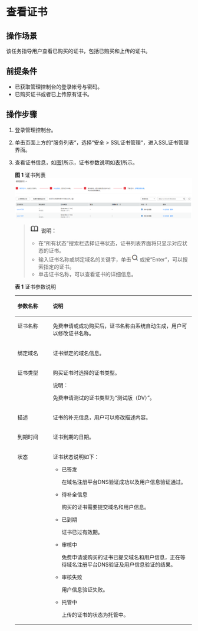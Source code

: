 # 查看证书<a name="ZH-CN_TOPIC_0110866182"></a>

## 操作场景<a name="section24085427155358"></a>

该任务指导用户查看已购买的证书，包括已购买和上传的证书。

## 前提条件<a name="section556861155951"></a>

-   已获取管理控制台的登录帐号与密码。
-   已购买证书或者已上传原有证书。

## 操作步骤<a name="section408105191602"></a>

1.  登录管理控制台。
2.  单击页面上方的“服务列表“，选择“安全  \>  SSL证书管理“，进入SSL证书管理界面。
3.  查看证书信息，如[图1](#fig1864632765513)所示，证书参数说明如[表1](#table1731752125212)所示。

    **图 1**  证书列表<a name="fig1864632765513"></a>  
    ![](figures/证书列表.png "证书列表")

    >![](public_sys-resources/icon-note.gif) **说明：**   
    >-   在“所有状态“搜索栏选择证书状态，证书列表界面将只显示对应状态的证书。  
    >-   输入证书名称或绑定域名的关键字，单击![](figures/搜索.png)或按“Enter“，可以搜索指定的证书。  
    >-   单击证书名称，可以查看证书的详细信息。  

    **表 1**  证书参数说明

    <a name="table1731752125212"></a>
    <table><thead align="left"><tr id="row17485275216"><th class="cellrowborder" valign="top" width="20%" id="mcps1.2.3.1.1"><p id="p12414527529"><a name="p12414527529"></a><a name="p12414527529"></a>参数名称</p>
    </th>
    <th class="cellrowborder" valign="top" width="80%" id="mcps1.2.3.1.2"><p id="p4410529525"><a name="p4410529525"></a><a name="p4410529525"></a>说明</p>
    </th>
    </tr>
    </thead>
    <tbody><tr id="row641052195214"><td class="cellrowborder" valign="top" width="20%" headers="mcps1.2.3.1.1 "><p id="p124352105219"><a name="p124352105219"></a><a name="p124352105219"></a>证书名称</p>
    </td>
    <td class="cellrowborder" valign="top" width="80%" headers="mcps1.2.3.1.2 "><p id="p20405216521"><a name="p20405216521"></a><a name="p20405216521"></a>免费申请或成功购买后，证书名称由系统自动生成，用户可以修改证书名称。</p>
    </td>
    </tr>
    <tr id="row1445217527"><td class="cellrowborder" valign="top" width="20%" headers="mcps1.2.3.1.1 "><p id="p3425265210"><a name="p3425265210"></a><a name="p3425265210"></a>绑定域名</p>
    </td>
    <td class="cellrowborder" valign="top" width="80%" headers="mcps1.2.3.1.2 "><p id="p341523520"><a name="p341523520"></a><a name="p341523520"></a>证书绑定的域名信息。</p>
    </td>
    </tr>
    <tr id="row141252195216"><td class="cellrowborder" valign="top" width="20%" headers="mcps1.2.3.1.1 "><p id="p4425211525"><a name="p4425211525"></a><a name="p4425211525"></a>证书类型</p>
    </td>
    <td class="cellrowborder" valign="top" width="80%" headers="mcps1.2.3.1.2 "><p id="p97320516115"><a name="p97320516115"></a><a name="p97320516115"></a>购买证书时选择的证书类型。</p>
    <div class="note" id="note205712363111"><a name="note205712363111"></a><a name="note205712363111"></a><span class="notetitle"> 说明： </span><div class="notebody"><p id="p155722364119"><a name="p155722364119"></a><a name="p155722364119"></a>免费申请测试的证书类型为<span class="parmname" id="parmname59944401014"><a name="parmname59944401014"></a><a name="parmname59944401014"></a>“测试版（DV）”</span>。</p>
    </div></div>
    </td>
    </tr>
    <tr id="row14417521521"><td class="cellrowborder" valign="top" width="20%" headers="mcps1.2.3.1.1 "><p id="p141652165214"><a name="p141652165214"></a><a name="p141652165214"></a>描述</p>
    </td>
    <td class="cellrowborder" valign="top" width="80%" headers="mcps1.2.3.1.2 "><p id="p194155220527"><a name="p194155220527"></a><a name="p194155220527"></a>证书的补充信息，用户可以修改描述内容。</p>
    </td>
    </tr>
    <tr id="row18681853135313"><td class="cellrowborder" valign="top" width="20%" headers="mcps1.2.3.1.1 "><p id="p146811753105318"><a name="p146811753105318"></a><a name="p146811753105318"></a>到期时间</p>
    </td>
    <td class="cellrowborder" valign="top" width="80%" headers="mcps1.2.3.1.2 "><p id="p26811753125317"><a name="p26811753125317"></a><a name="p26811753125317"></a>证书到期的日期。</p>
    </td>
    </tr>
    <tr id="row034581514542"><td class="cellrowborder" valign="top" width="20%" headers="mcps1.2.3.1.1 "><p id="p123451715185416"><a name="p123451715185416"></a><a name="p123451715185416"></a>状态</p>
    </td>
    <td class="cellrowborder" valign="top" width="80%" headers="mcps1.2.3.1.2 "><p id="p1275612415912"><a name="p1275612415912"></a><a name="p1275612415912"></a>证书状态说明如下：</p>
    <a name="ul39355114576"></a><a name="ul39355114576"></a><ul id="ul39355114576"><li>已签发<p id="p191611475716"><a name="p191611475716"></a><a name="p191611475716"></a>在域名注册平台DNS验证成功以及用户信息验证通过。</p>
    </li><li>待补全信息<p id="p94981262819"><a name="p94981262819"></a><a name="p94981262819"></a>购买的证书需要提交域名和用户信息。</p>
    </li><li>已到期<p id="p1810655571"><a name="p1810655571"></a><a name="p1810655571"></a>证书已过有效期。</p>
    </li><li>审核中<p id="p11447719572"><a name="p11447719572"></a><a name="p11447719572"></a>免费申请或购买的证书已提交域名和用户信息，正在等待域名注册平台DNS验证及用户信息验证的结果。</p>
    </li><li>审核失败<p id="p16143187579"><a name="p16143187579"></a><a name="p16143187579"></a>用户信息验证失败。</p>
    </li><li>托管中<p id="p413149145713"><a name="p413149145713"></a><a name="p413149145713"></a>上传的证书的状态为托管中。</p>
    </li></ul>
    </td>
    </tr>
    </tbody>
    </table>


